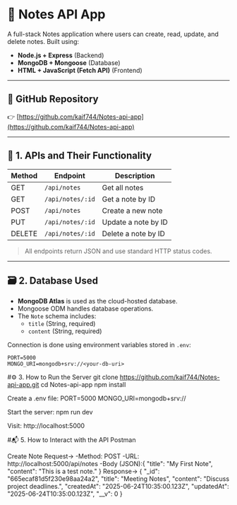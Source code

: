 # 📝 Notes API App

A full-stack Notes application where users can create, read, update, and delete notes. Built using:

- **Node.js + Express** (Backend)
- **MongoDB + Mongoose** (Database)
- **HTML + JavaScript (Fetch API)** (Frontend)

---

## 🔗 GitHub Repository

👉 [https://github.com/kaif744/Notes-api-app](https://github.com/kaif744/Notes-api-app)

---

## 📌 1. APIs and Their Functionality

| Method | Endpoint           | Description             |
|--------|--------------------|-------------------------|
| GET    | `/api/notes`       | Get all notes           |
| GET    | `/api/notes/:id`   | Get a note by ID        |
| POST   | `/api/notes`       | Create a new note       |
| PUT    | `/api/notes/:id`   | Update a note by ID     |
| DELETE | `/api/notes/:id`   | Delete a note by ID     |

> All endpoints return JSON and use standard HTTP status codes.

---

## 🗃️ 2. Database Used

- **MongoDB Atlas** is used as the cloud-hosted database.
- Mongoose ODM handles database operations.
- The `Note` schema includes:
  - `title` (String, required)
  - `content` (String, required)

Connection is done using environment variables stored in `.env`:

```env
PORT=5000
MONGO_URI=mongodb+srv://<your-db-uri>
```

#⚙️ 3. How to Run the Server
git clone https://github.com/kaif744/Notes-api-app.git
cd Notes-api-app
npm install

Create a .env file:
PORT=5000
MONGO_URI=mongodb+srv://<your-db-uri>

Start the server:
npm run dev

Visit: http://localhost:5000

#📬 5. How to Interact with the API
Postman

Create Note
Request->
-Method: POST
-URL: http://localhost:5000/api/notes
-Body (JSON):{
  "title": "My First Note",
  "content": "This is a test note."
}
 Response->
 {
  "_id": "665ecaf81d5f230e98aa24a2",
  "title": "Meeting Notes",
  "content": "Discuss project deadlines.",
  "createdAt": "2025-06-24T10:35:00.123Z",
  "updatedAt": "2025-06-24T10:35:00.123Z",
  "__v": 0
}

